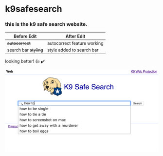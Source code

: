 # k9safesearch
### this is the k9 safe search website.

Before Edit | After Edit
------------ | -------------
~~autocorrect~~ | autocorrect feature working
search bar ~~styling~~ | style added to search bar


looking better! :+1: :heavy_check_mark:


![autocomp](/screen-shot-autocomp.png)
